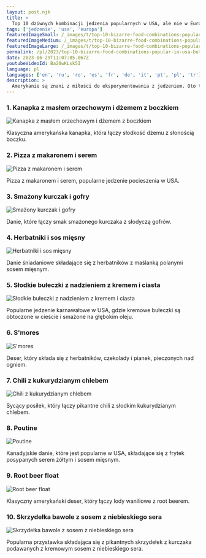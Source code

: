 ```yaml
---
layout: post.njk
title: >
  Top 10 dziwnych kombinacji jedzenia popularnych w USA, ale nie w Europie
tags: ['jedzenie', 'usa', 'europa']
featuredImageSmall: /_images/t/top-10-bizarre-food-combinations-popular-in-usa-but-not-in-europe-cover-pl-small.webp
featuredImageMedium: /_images/t/top-10-bizarre-food-combinations-popular-in-usa-but-not-in-europe-cover-pl-medium.webp
featuredImageLarge: /_images/t/top-10-bizarre-food-combinations-popular-in-usa-but-not-in-europe-cover-pl-large.webp
permalink: /pl/2023/top-10-bizarre-food-combinations-popular-in-usa-but-not-in-europe.html
date: 2023-06-29T11:07:05.067Z
youtubeVideoId: Ba20wKLsk5I
language: pl
languages: ['en', 'ru', 'ro', 'es', 'fr', 'de', 'it', 'pt', 'pl', 'tr']
description: >
  Amerykanie są znani z miłości do eksperymentowania z jedzeniem. Oto top 10 dziwnych kombinacji jedzenia, które są popularne w USA, ale nie w Europie.
---
```


### 1. Kanapka z masłem orzechowym i dżemem z boczkiem

![Kanapka z masłem orzechowym i dżemem z boczkiem](/_images/a/a0eb692c81e895da588bbfe4ab784214-medium.webp)

Klasyczna amerykańska kanapka, która łączy słodkość dżemu z słonością boczku.

### 2. Pizza z makaronem i serem

![Pizza z makaronem i serem](/_images/2/2301f50b4aca66dbcaafae0fd639f484-medium.webp)

Pizza z makaronem i serem, popularne jedzenie pocieszenia w USA.

### 3. Smażony kurczak i gofry

![Smażony kurczak i gofry](/_images/f/f94e42fc86544e96bc579b16f492b578-medium.webp)

Danie, które łączy smak smażonego kurczaka z słodyczą gofrów.

### 4. Herbatniki i sos mięsny

![Herbatniki i sos mięsny](/_images/8/8ce3418d3efaab8ca22d0bb07f73f2fd-medium.webp)

Danie śniadaniowe składające się z herbatników z maślanką polanymi sosem mięsnym.

### 5. Słodkie bułeczki z nadzieniem z kremem i ciasta

![Słodkie bułeczki z nadzieniem z kremem i ciasta](/_images/1/1896de5e26917695fee71eef96673231-medium.webp)

Popularne jedzenie karnawałowe w USA, gdzie kremowe bułeczki są obtoczone w cieście i smażone na głębokim oleju.

### 6. S'mores

![S'mores](/_images/9/9dc43989366921bb02a1ef4804321bbf-medium.webp)

Deser, który składa się z herbatników, czekolady i pianek, pieczonych nad ogniem.

### 7. Chili z kukurydzianym chlebem

![Chili z kukurydzianym chlebem](/_images/6/6b7a1a8251fb452fdd8c5bdaa7bfddf1-medium.webp)

Sycący posiłek, który łączy pikantne chili z słodkim kukurydzianym chlebem.

### 8. Poutine

![Poutine](/_images/8/8a643d0bfd515093169e62fd0f5c3f49-medium.webp)

Kanadyjskie danie, które jest popularne w USA, składające się z frytek posypanych serem żółtym i sosem mięsnym.

### 9. Root beer float

![Root beer float](/_images/e/e906fd65ceb8b5dd35a993ab5f1fbed6-medium.webp)

Klasyczny amerykański deser, który łączy lody waniliowe z root beerem.

### 10. Skrzydełka bawole z sosem z niebieskiego sera

![Skrzydełka bawole z sosem z niebieskiego sera](/_images/9/9085884832798a666a0c5189fdf53de2-medium.webp)

Popularna przystawka składająca się z pikantnych skrzydełek z kurczaka podawanych z kremowym sosem z niebieskiego sera.

